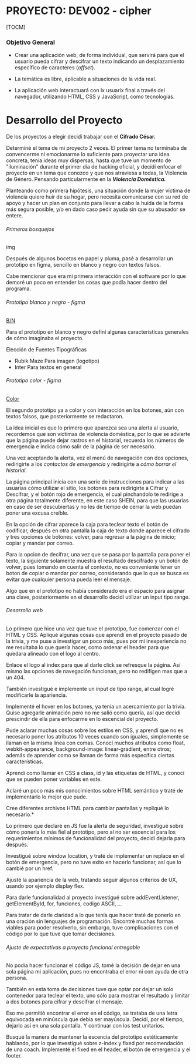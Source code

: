 # PROYECTO: DEV002 - cipher

[TOCM]

### Objetivo General

- Crear una aplicación web, de forma individual, que servirá para que el usuario pueda cifrar y descifrar un texto indicando un desplazamiento específico de caracteres (_offset_).

- La temática es libre, aplicable a situaciones de la vida real.

- La aplicación web interactuará con lx usuarix final a través del navegador, utilizando HTML, CSS y JavaScript, como tecnologías.

# Desarrollo del Proyecto

De los proyectos a elegir decidí trabajar con el **Cifrado César.**

Determiné el tema de mi proyecto 2 veces. El primer tema no terminaba de convencerme ni emocionarme lo suficiente para proyectar una idea concreta, tenía ideas muy dispersas, hasta que tuve un momento de "iluminación" durante el primer día de hacking oficial, y decidí enfocar el proyecto en un tema que conozco y que nos atraviesa a todas, la Violencia de Género. Pensando particularmente en la  ***Violencia Doméstica.***

Planteando como primera hipótesis, una situación donde la mujer víctima de violencia quiere huir de su hogar, pero necesita comunicarse con su red de apoyo y hacer un plan en conjunto para llevar a cabo la huida de la forma más segura posible, y/o en dado caso pedir ayuda sin que su abusador se entere.

######  Primeros bosquejos

img

Después de algunos bocetos en papel y pluma, pasé a desarrollar un prototipo en figma, sencillo en blanco y negro con textos falsos.

Cabe mencionar que era mi primera interacción con el software por lo que demoré un poco en entender las cosas que podía hacer dentro del programa.

######  Prototipo blanco y negro - figma

[B/N](https://www.figma.com/proto/eKPJwxCksMqNQW2Cv0VSr6/PROTOTIPO-BN?page-id=0%3A1&node-id=1%3A3&viewport=102%2C419%2C0.11&scaling=min-zoom)

Para el prototipo en blanco y negro definí algunas características generales de cómo imaginaba el proyecto.

Elección de Fuentes Tipográficas
- Rubik Maze
Para imagen (logotipo)
- Inter
Para textos en general

######  Prototipo color - figma

[Color](https://www.figma.com/proto/qWGaTRWjfUoZXP18C5hMtK/PROTOTIPO-COLOR?page-id=0%3A1&node-id=1%3A3&viewport=170%2C343%2C0.06&scaling=scale-down&starting-point-node-id=1%3A3 "Figma Color")

El segundo prototipo ya a color y con interacción en los botones, aún con textos falsos, que posteriormente se redactaron.

La idea inicial es que lo primero que aparezca sea una alerta al usuario, recordemos que son víctimas de violencia doméstica, por lo que se advierte que la página puede dejar rastros en el historial, recuerda los números de emergencia e indica cómo salir de la página de ser necesario.

Una vez aceptando la alerta, vez el menú de navegación con dos opciones, redirigirte a los *contactos de emergencia* y redirigirte a *cómo borrar el historial.*

La página principal inicia con una serie de instrucciones para indicar a las usuarias cómo utilizar el sitio, los botones para redirigirte a Cifrar y Descifrar, y el botón rojo de emergencia, el cual pinchandolo te redirige a otra página totalmente diferente, en este caso SHEIN, para que las usuarias en caso de ser descubiertas y no les de tiempo de cerrar la web puedan poner una excusa creíble.

En la opción de cifrar aparece la caja para teclear texto el botón de codificar, después en otra pantalla la caja de texto donde aparece el cifrado y tres opciones de botones: volver, para regresar a la página de inicio; copiar y mandar por correo.

Para la opcion de decifrar, una vez que se pasa por la pantalla para poner el texto, la siguiente solamente muestra el resultado descifrado y un botón de volver, pues tomando en cuenta el contexto, no es conveniente tener un boton de copiar o mandar por correo, considerando que lo que se busca es evitar que cualquier persona pueda leer el mensaje.

Algo que en el prototipo no había considerado era el espacio para asignar una clave, posteriormente en el desarrollo decidí utilizar un input tipo range.

###### Desarrollo web

Lo primero que hice una vez que tuve el prototipo, fue comenzar con el HTML y CSS.
Apliqué algunas cosas que aprendí en el proyecto pasado de la trivia, y me puse a investigar un poco más, pues por mi inexperiencia no me resultaba lo que quería hacer, como ordenar el header para que quedara alineado con el logo al centro.

Enlace el logo al index para que al darle click se refresque la página. Así mismo las opciones de navegación funcionan, pero no redifigen mas que a un 404.

También investigué e implemente un input de tipo range, al cual logré modificarle la apariencia.

Implementé el hover en los botones, ya tenía un acercamiento por la trivia. Quise agregarle animación pero no me salió como quería, así que decidí prescindir de ella para enfocarme en lo escencial del proyecto. 

Pude aclarar muchas cosas sobre los estilos en CSS, y aprendí que no es necesario poner los atributos 10 veces cuando son iguales, simplemente se llaman en la misma línea con comas. Conocí muchos atributos como float, webkit-appearance, background-image: linear-gradient, entre otros; además de aprender como se llaman de forma más específica ciertas características.

Aprendí como llamar en CSS a class, id y las etiquetas de HTML, y conocí que se pueden poner variables en este.

Aclaré un poco más mis conocimientos sobre HTML semántico y traté de implementarlo lo mejor que pude.

Cree diferentes archivos HTML para cambiar pantallas y repliqué lo necesario.*

Lo primero que declaré en JS fue la alerta de seguridad, investigué sobre cómo ponerla lo más fiel al prototipo, pero al no ser escencial para los requerimientos mínimos de funcionalidad del proyecto, decidí dejarla para después. 

Investigué sobre window location, y traté de implementar un replace en el botón de emergencia, pero no tuve exito en hacerlo funcionar, así que lo cambié por un href.

Ajusté la apariencia de la web, tratando seguir algunos criterios de UX, usando por ejemplo display flex.

Para darle funcionalidad al proyecto investigué sobre addEventListener, getElementById, for, funciones, codigo ASCII, ...

Para tratar de darle claridad a lo que tenía que hacer traté de ponerlo en una oración sin lenguajes de programación. Encontré muchas formas viables para poder resolverlo, sin embargo, tuve complicaciones con el código por lo que tuve que tomar decisiones.

######  Ajuste de expectativas a proyecto funcional entregable

No podía hacer funcionar el código JS, tomé la decisión de dejar en una sola página mi aplicación, pues no encontraba el error ni con ayuda de otra persona.

También en esta toma de decisiones tuve que optar por dejar un solo contenedor para teclear el texto, uno sólo para mostrar el resultado y limitar a dos botones para cifrar y descifrar el mensaje. 

Eso me permitió encontrar el error en el código, se trataba de una letra equivocada en minúscula que debía ser mayúscula. 
Decidí, por el tiempo, dejarlo así en una sola pantalla. Y continuar con los test unitarios.

Busqué la manera de mantener la escencia del prototipo estéticamente hablando, por lo que investigué sobre z-index y fixed por recomendación de una coach. Implementé el fixed en el header, el botón de emergencia y el footer.

